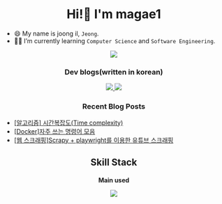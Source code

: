 <h1 align="center">Hi!👋 I'm magae1</h1>

- 😄 My name is joong il, `Jeong`.
- :student: I’m currently learning `Computer Science` and `Software Engineering`.

<p align="center">
  <img src="http://mazassumnida.wtf/api/v2/generate_badge?boj=jji6665"/>
</p>

<h3 align="center">Dev blogs(written in korean)</p>
<p align="center">
  <a href="https://magae5basement.tistory.com/">
    <img src="https://img.shields.io/badge/tistory-000?style=for-the-badge&logo=tistory&logoColor=white" />
  </a>
  <a href="https://blog.naver.com/lws6665"> 
    <img src="https://img.shields.io/badge/NAVER-03C75A?style=for-the-badge&logo=NAVER&logoColor=white" />
  </a>
</p>

<h3 align="center">Recent Blog Posts</h4>

<!-- BLOG-POST-LIST:START -->
- [[알고리즘] 시간복잡도&lpar;Time complexity&rpar;](https://magae5basement.tistory.com/10)
- [[Docker]자주 쓰는 명령어 모음](https://magae5basement.tistory.com/9)
- [[웹 스크래핑]Scrapy + playwright를 이용한 유튜브 스크래핑](https://magae5basement.tistory.com/5)
<!-- BLOG-POST-LIST:END -->


<h2 align="center">Skill Stack</h2>
<div>
 
<h4 align="center">Main used</p>
<p align="center">
  <a href="https://skillicons.dev">
    <img src="https://skillicons.dev/icons?i=py,django,mysql,react,ts,docker&perline=14" />
  </a>
</p>

